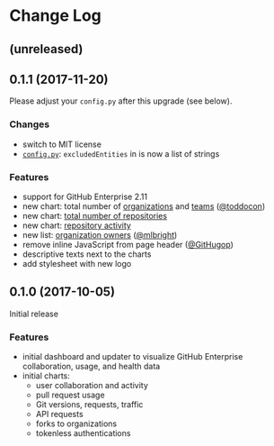 # Change Log

## (unreleased)

## 0.1.1 (2017-11-20)

Please adjust your `config.py` after this upgrade (see below).

### Changes

- switch to MIT license
- [`config.py`](https://github.com/Autodesk/hubble/blob/master/updater/config.py.example): `excludedEntities` in is now a list of strings

### Features

- support for GitHub Enterprise 2.11
- new chart: total number of [organizations](https://autodesk.github.io/hubble/orgs-total) and [teams](https://autodesk.github.io/hubble/teams-total) ([@toddocon](https://github.com/toddocon))
- new chart: [total number of repositories](https://autodesk.github.io/hubble/repos-total)
- new chart: [repository activity](https://autodesk.github.io/hubble/repos-activity)
- new list: [organization owners](https://autodesk.github.io/hubble/org-owners) ([@mlbright](https://github.com/mlbright))
- remove inline JavaScript from page header ([@GitHugop](https://github.com/GitHugop))
- descriptive texts next to the charts
- add stylesheet with new logo

## 0.1.0 (2017-10-05)

Initial release

### Features

- initial dashboard and updater to visualize GitHub Enterprise collaboration, usage, and health data
- initial charts:
  - user collaboration and activity
  - pull request usage
  - Git versions, requests, traffic
  - API requests
  - forks to organizations
  - tokenless authentications
